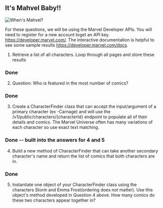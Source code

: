 ## It's Mahvel Baby!! ##

![When's Mahvel?](https://i.kym-cdn.com/entries/icons/facebook/000/032/791/maxresdefault_(1).jpg)


For these questions, we will be using the Marvel Developer APIs. You will need to register for a new account toget an API key. https://developer.marvel.com/. The interactive documentation is helpful to see some sample results https://developer.marvel.com/docs. 

1. Retrieve a list of all characters. Loop through all pages and store these results 

### Done ###


2. Question: Who is featured in the most number of comics?


### Done ###


3. Create a CharacterFinder class that can accept the input/argument of a primary character (ex -Carnage) and will use the /v1/public/characters/{characterId} endpoint to populate all of their details and comics. The Marvel Universe often has many variations of each character so use exact text matching.

### Done -- built into the answers for 4 and 5 ###

4. Build a new method of CharacterFinder that can take another secondary character's name and return the list of comics that both characters are in.

### Done ###


5. Instantiate one object of your CharacterFinder class using the characters Storm and Emma Frost(ordering does not matter). Use this object's method developed in Question 4 above. How many comics do these two characters appear together in?